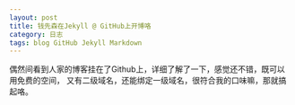 ```yaml
---
layout: post
title: 钱先森在Jekyll @ GitHub上开博咯
category: 日志
tags: blog GitHub Jekyll Markdown
---
```


偶然间看到人家的博客挂在了Github上，详细了解了一下，感觉还不错，既可以用免费的空间，
又有二级域名，还能绑定一级域名，很符合我的口味嘛，那就搞起咯。

